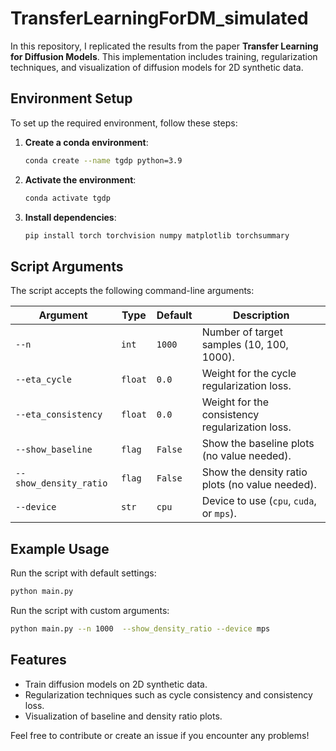 # TransferLearningForDM_simulated

In this repository, I replicated the results from the paper **Transfer Learning for Diffusion Models**. This implementation includes training, regularization techniques, and visualization of diffusion models for 2D synthetic data.

## Environment Setup

To set up the required environment, follow these steps:

1. **Create a conda environment**:
   ```bash
   conda create --name tgdp python=3.9
   ```

2. **Activate the environment**:
   ```bash
   conda activate tgdp
   ```

3. **Install dependencies**:
   ```bash
   pip install torch torchvision numpy matplotlib torchsummary
   ```

## Script Arguments

The script accepts the following command-line arguments:

| Argument               | Type   | Default   | Description                                      |
|------------------------|--------|-----------|--------------------------------------------------|
| `--n`                 | `int`  | `1000`    | Number of target samples (10, 100, 1000).       |
| `--eta_cycle`         | `float`| `0.0`     | Weight for the cycle regularization loss.       |
| `--eta_consistency`   | `float`| `0.0`     | Weight for the consistency regularization loss. |
| `--show_baseline`     | `flag` | `False`   | Show the baseline plots (no value needed).      |
| `--show_density_ratio`| `flag` | `False`   | Show the density ratio plots (no value needed). |
| `--device`            | `str`  | `cpu`     | Device to use (`cpu`, `cuda`, or `mps`).        |

## Example Usage

Run the script with default settings:
```bash
python main.py
```

Run the script with custom arguments:
```bash
python main.py --n 1000  --show_density_ratio --device mps
```

## Features

- Train diffusion models on 2D synthetic data.
- Regularization techniques such as cycle consistency and consistency loss.
- Visualization of baseline and density ratio plots.

Feel free to contribute or create an issue if you encounter any problems!
```
